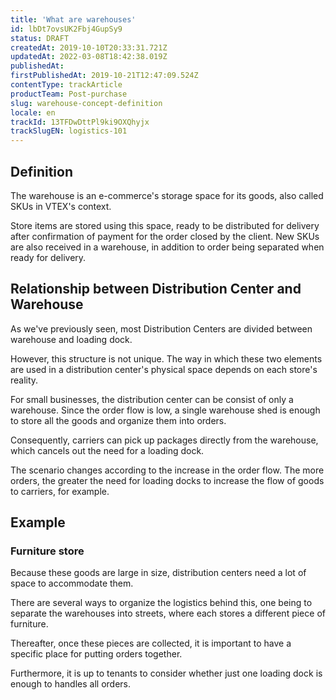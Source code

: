 ```yaml
---
title: 'What are warehouses'
id: lbDt7ovsUK2Fbj4GupSy9
status: DRAFT
createdAt: 2019-10-10T20:33:31.721Z
updatedAt: 2022-03-08T18:42:38.019Z
publishedAt: 
firstPublishedAt: 2019-10-21T12:47:09.524Z
contentType: trackArticle
productTeam: Post-purchase
slug: warehouse-concept-definition
locale: en
trackId: 13TFDwDttPl9ki9OXQhyjx
trackSlugEN: logistics-101
---
```


## Definition

The warehouse is an e-commerce's storage space for its goods, also called SKUs in VTEX's context.

Store items are stored using this space, ready to be distributed for delivery after confirmation of payment for the order closed by the client. New SKUs are also received in a warehouse, in addition to order being separated when ready for delivery.

## Relationship between Distribution Center and Warehouse 

As we've previously seen, most Distribution Centers are divided between warehouse and loading dock. 

However, this structure is not unique. The way in which these two elements are used in a distribution center's physical space depends on each store's reality.

For small businesses, the distribution center can be consist of only a warehouse. Since the order flow is low, a single warehouse shed is enough to store all the goods and organize them into orders.

Consequently, carriers can pick up packages directly from the warehouse, which cancels out the need for a loading dock.

The scenario changes according to the increase in the order flow. The more orders, the greater the need for loading docks to increase the flow of goods to carriers, for example.

## Example 

### Furniture store
 
 Because these goods are large in size, distribution centers need a lot of space to accommodate them.

There are several ways to organize the logistics behind this, one being to separate the warehouses into streets, where each stores a different piece of furniture.

Thereafter, once these pieces are collected, it is important to have a specific place for putting orders together.

Furthermore, it is up to tenants to consider whether just one loading dock is enough to handles all orders.






